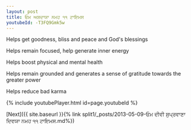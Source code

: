 ```yaml
---
layout: post
title: ਓਮ ਅਸ਼ਦਾਯਾ ਨਮਹ ੧੧ ਟਾਇਮਸ
youtubeId: -T3FQ9Gmk5w
---
```

 
 
Helps get goodness, bliss and peace and God's blessings
 
Helps remain focused, help generate inner energy 
 
Helps boost physical and mental health 
 
Helps remain grounded and generates a sense of gratitude towards the greater power 
 
Helps reduce bad karma
 
 
 
 


{% include youtubePlayer.html id=page.youtubeId %}
 
[Next]({{ site.baseurl }}{% link  split1/_posts/2013-05-09-ਓਮ ਦੀਵੀ ਸੁਪ੍ਰਵਾਣਾ ਦਿਵਯਾ ਨਮਹ ੧੧ ਟਾਇਮਸ.md%})
 
